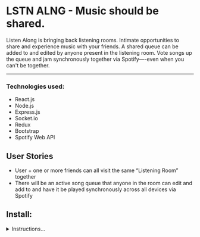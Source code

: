 # LSTN ALNG - Music should be shared.

Listen Along is bringing back listening rooms. Intimate opportunities to share and experience music with your friends. A shared queue can be added to and edited by anyone present in the listening room. Vote songs up the queue and jam synchronously together via Spotify—-even when you can't be together.

<!-- **Link to site:** https://tytysam.github.io/TheBoys_Supe-r_Destruction/ -->

---

### Technologies used:

- React.js
- Node.js
- Express.js
- Socket.io
- Redux
- Bootstrap
- Spotify Web API

## User Stories

- User + one or more friends can all visit the same “Listening Room” together
- There will be an active song queue that anyone in the room can edit and add to and have it be played synchronously across all devices via Spotify

## Install:

<details>
<summary>Instructions...</summary>
<br />

## Setting up

The server can be run locally and also deployed to Heroku. You will need to register your own Spotify app and set the credentials in a couple of config files. For that:

1. Create an application on [Spotify's Developer Site](https://developer.spotify.com/my-applications/)

2. Add both http://localhost:3000/auth/callback (for development) and <production_domain>/auth/callback (if you want to deploy your app somewhere) as redirect uris

3. Create a `.env` file in the root of the project with the following variables;

   - `HOST`
   - `CLIENT_ID`
   - `CLIENT_SECRET`

Example:

```
HOST=http://localhost:3000
CLIENT_ID=<your_client_id>
CLIENT_SECRET=<your_client_secret>
```

## Dependencies

Install the dependencies running `npm install`.

## Running

During development, run `npm run dev`.

When running on production, run `npm run build && npm run start`.

</details>
